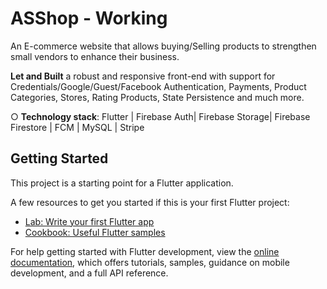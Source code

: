 # ASShop - Working 

An E-commerce website that allows buying/Selling products to strengthen small vendors to enhance their business.

**Let and Built** a robust and responsive front-end with support for Credentials/Google/Guest/Facebook
Authentication, Payments, Product Categories, Stores, Rating Products, State Persistence and much more.

○ **Technology stack**: Flutter | Firebase Auth| Firebase Storage| Firebase Firestore | FCM | MySQL | Stripe
## Getting Started

This project is a starting point for a Flutter application.

A few resources to get you started if this is your first Flutter project:

- [Lab: Write your first Flutter app](https://docs.flutter.dev/get-started/codelab)
- [Cookbook: Useful Flutter samples](https://docs.flutter.dev/cookbook)

For help getting started with Flutter development, view the
[online documentation](https://docs.flutter.dev/), which offers tutorials,
samples, guidance on mobile development, and a full API reference.
